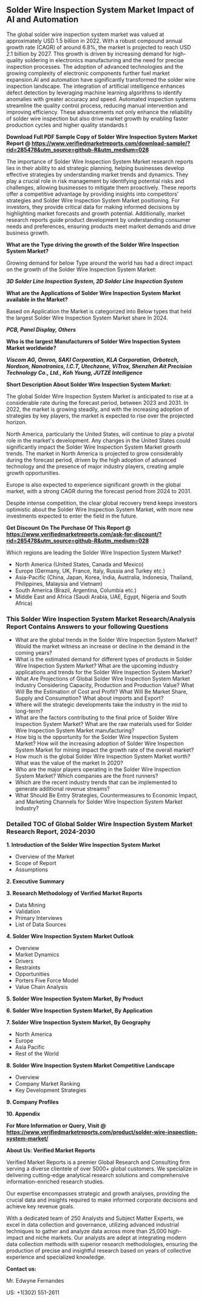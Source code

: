 <h2>Solder Wire Inspection System Market Impact of AI and Automation</h2>The global solder wire inspection system market was valued at approximately USD 1.5 billion in 2022. With a robust compound annual growth rate (CAGR) of around 6.8%, the market is projected to reach USD 2.1 billion by 2027. This growth is driven by increasing demand for high-quality soldering in electronics manufacturing and the need for precise inspection processes. The adoption of advanced technologies and the growing complexity of electronic components further fuel market expansion.AI and automation have significantly transformed the solder wire inspection landscape. The integration of artificial intelligence enhances defect detection by leveraging machine learning algorithms to identify anomalies with greater accuracy and speed. Automated inspection systems streamline the quality control process, reducing manual intervention and improving efficiency. These advancements not only enhance the reliability of solder wire inspection but also drive market growth by enabling faster production cycles and higher quality standards.t</p><p id="" class=""><strong>Download Full PDF Sample Copy of Solder Wire Inspection System Market Report @ <a href="https://www.verifiedmarketreports.com/download-sample/?rid=285478&utm_source=github-R&utm_medium=028" target="_blank">https://www.verifiedmarketreports.com/download-sample/?rid=285478&utm_source=github-R&utm_medium=028</a></strong></p><p>The importance of&nbsp;Solder Wire Inspection System Market research reports lies in their ability to aid strategic planning, helping businesses develop effective strategies by understanding market trends and dynamics. They play a crucial role in risk management by identifying potential risks and challenges, allowing businesses to mitigate them proactively. These reports offer a competitive advantage by providing insights into competitors' strategies and Solder Wire Inspection System Market positioning. For investors, they provide critical data for making informed decisions by highlighting market forecasts and growth potential. Additionally, market research reports guide product development by understanding consumer needs and preferences, ensuring products meet market demands and drive business growth.</p><p><strong>What are the&nbsp;Type driving the growth of the Solder Wire Inspection System Market?</strong></p><p id="" class="">Growing demand for below Type around the world has had a direct impact on the growth of the Solder Wire Inspection System Market:</p><em><strong>3D Solder Line Inspection System, 2D Solder Line Inspection System</strong></em></p><strong>What are the&nbsp;Applications&nbsp;of Solder Wire Inspection System Market available in the Market?</strong></p><p id="" class="">Based on Application the Market is categorized into Below types that held the largest Solder Wire Inspection System Market share In 2024.</p><em><strong>PCB, Panel Display, Others</strong></em></p><strong>Who is the largest Manufacturers of Solder Wire Inspection System Market worldwide?</strong></p><p><em><strong>Viscom AG, Omron, SAKI Corporation, KLA Corporation, Orbotech, Nordson, Nanotronics, I.C.T, Utechzone, ViTrox, Shenzhen Ait Precision Technology Co., Ltd., Koh Young, JUTZE Intelligence</strong></em></p><p id="" class=""><strong>Short Description About Solder Wire Inspection System Market:</strong></p><p>The global Solder Wire Inspection System Market is anticipated to rise at a considerable rate during the forecast period, between 2023 and 2031. In 2022, the market is growing steadily, and with the increasing adoption of strategies by key players, the market is expected to rise over the projected horizon.</p><p>North America, particularly the United States, will continue to play a pivotal role in the market's development. Any changes in the United States could significantly impact the Solder Wire Inspection System Market growth trends. The market in North America is projected to grow considerably during the forecast period, driven by the high adoption of advanced technology and the presence of major industry players, creating ample growth opportunities.</p><p>Europe is also expected to experience significant growth in the global market, with a strong CAGR during the forecast period from 2024 to 2031.</p><p>Despite intense competition, the clear global recovery trend keeps investors optimistic about the Solder Wire Inspection System Market, with more new investments expected to enter the field in the future.</p><p id="" class=""><strong>Get Discount On The Purchase Of This Report @ <a href="https://www.verifiedmarketreports.com/ask-for-discount/?rid=285478&utm_source=github-R&utm_medium=028" target="_blank">https://www.verifiedmarketreports.com/ask-for-discount/?rid=285478&utm_source=github-R&utm_medium=028</a></strong></p>Which regions are leading the Solder Wire Inspection System Market?</p><ul><li>North America (United States, Canada and Mexico)</li><li>Europe (Germany, UK, France, Italy, Russia and Turkey etc.)</li><li>Asia-Pacific (China, Japan, Korea, India, Australia, Indonesia, Thailand, Philippines, Malaysia and Vietnam)</li><li>South America (Brazil, Argentina, Columbia etc.)</li><li>Middle East and Africa (Saudi Arabia, UAE, Egypt, Nigeria and South Africa)</li></ul><h3 id="" class="">This Solder Wire Inspection System Market Research/Analysis Report Contains Answers to your following Questions</h3><ul><li>What are the global trends in the Solder Wire Inspection System Market? Would the market witness an increase or decline in the demand in the coming years?</li><li>What is the estimated demand for different types of products in Solder Wire Inspection System Market? What are the upcoming industry applications and trends for the Solder Wire Inspection System Market?</li><li>What Are Projections of Global Solder Wire Inspection System Market Industry Considering Capacity, Production and Production Value? What Will Be the Estimation of Cost and Profit? What Will Be Market Share, Supply and Consumption? What about imports and Export?</li><li>Where will the strategic developments take the industry in the mid to long-term?</li><li>What are the factors contributing to the final price of Solder Wire Inspection System Market? What are the raw materials used for Solder Wire Inspection System Market manufacturing?</li><li>How big is the opportunity for the Solder Wire Inspection System Market? How will the increasing adoption of Solder Wire Inspection System Market for mining impact the growth rate of the overall market?</li><li>How much is the global Solder Wire Inspection System Market worth? What was the value of the market In 2020?</li><li>Who are the major players operating in the Solder Wire Inspection System Market? Which companies are the front runners?</li><li>Which are the recent industry trends that can be implemented to generate additional revenue streams?</li><li>What Should Be Entry Strategies, Countermeasures to Economic Impact, and Marketing Channels for Solder Wire Inspection System Market Industry?</li></ul><h3 id="" class="">Detailed TOC of Global Solder Wire Inspection System Market Research Report, 2024-2030</h3><p id="" class=""><strong>1. Introduction of the Solder Wire Inspection System Market</strong></p><ul><li>Overview of the Market</li><li>Scope of Report</li><li>Assumptions</li></ul><p id="" class=""><strong>2. Executive Summary</strong></p><p id="" class=""><strong>3. Research Methodology of Verified Market Reports</strong></p><ul><li>Data Mining</li><li>Validation</li><li>Primary Interviews</li><li>List of Data Sources</li></ul><p id="" class=""><strong>4. Solder Wire Inspection System Market Outlook</strong></p><ul><li>Overview</li><li>Market Dynamics</li><li>Drivers</li><li>Restraints</li><li>Opportunities</li><li>Porters Five Force Model</li><li>Value Chain Analysis</li></ul><p id="" class=""><strong>5. Solder Wire Inspection System Market, By Product</strong></p><p id="" class=""><strong>6. Solder Wire Inspection System Market, By Application</strong></p><p id="" class=""><strong>7. Solder Wire Inspection System Market, By Geography</strong></p><ul><li>North America</li><li>Europe</li><li>Asia Pacific</li><li>Rest of the World</li></ul><p id="" class=""><strong>8. Solder Wire Inspection System Market Competitive Landscape</strong></p><ul><li>Overview</li><li>Company Market Ranking</li><li>Key Development Strategies</li></ul><p id="" class=""><strong>9. Company Profiles</strong></p><p id="" class=""><strong>10. Appendix</strong></p><p id="" class=""><strong>For More Information or Query, Visit @ <a href="https://www.verifiedmarketreports.com/product/solder-wire-inspection-system-market/" target="_blank">https://www.verifiedmarketreports.com/product/solder-wire-inspection-system-market/</a></strong></p><p id="" class=""><strong>About Us: Verified Market Reports</strong></p><p id="" class="">Verified Market Reports is a premier Global Research and Consulting firm serving a diverse clientele of over 5000+ global customers. We specialize in delivering cutting-edge analytical research solutions and comprehensive information-enriched research studies.</p><p id="" class="">Our expertise encompasses strategic and growth analyses, providing the crucial data and insights required to make informed corporate decisions and achieve key revenue goals.</p><p id="" class="">With a dedicated team of 250 Analysts and Subject Matter Experts, we excel in data collection and governance, utilizing advanced industrial techniques to gather and analyze data across more than 25,000 high-impact and niche markets. Our analysts are adept at integrating modern data collection methods with superior research methodologies, ensuring the production of precise and insightful research based on years of collective experience and specialized knowledge.</p><p id="" class=""><strong>Contact us:</strong></p><p id="" class="">Mr. Edwyne Fernandes</p><p id="" class="">US: +1(302) 551-2611</p>